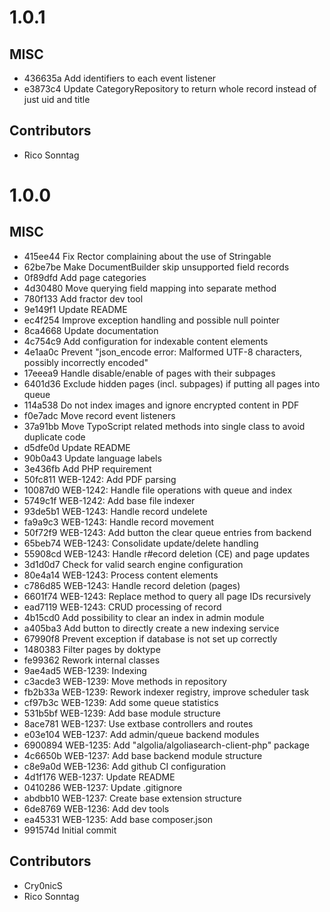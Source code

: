 # 1.0.1

## MISC

- 436635a Add identifiers to each event listener
- e3873c4 Update CategoryRepository to return whole record instead of just uid and title

## Contributors

- Rico Sonntag

# 1.0.0

## MISC

- 415ee44 Fix Rector complaining about the use of Stringable
- 62be7be Make DocumentBuilder skip unsupported field records
- 0f89dfd Add page categories
- 4d30480 Move querying field mapping into separate method
- 780f133 Add fractor dev tool
- 9e149f1 Update README
- ec4f254 Improve exception handling and possible null pointer
- 8ca4668 Update documentation
- 4c754c9 Add configuration for indexable content elements
- 4e1aa0c Prevent "json_encode error: Malformed UTF-8 characters, possibly incorrectly encoded"
- 17eeea9 Handle disable/enable of pages with their subpages
- 6401d36 Exclude hidden pages (incl. subpages) if putting all pages into queue
- 114a538 Do not index images and ignore encrypted content in PDF
- f0e7adc Move record event listeners
- 37a91bb Move TypoScript related methods into single class to avoid duplicate code
- d5dfe0d Update README
- 90b0a43 Update language labels
- 3e436fb Add PHP requirement
- 50fc811 WEB-1242: Add PDF parsing
- 10087d0 WEB-1242: Handle file operations with queue and index
- 5749c1f WEB-1242: Add base file indexer
- 93de5b1 WEB-1243: Handle record undelete
- fa9a9c3 WEB-1243: Handle record movement
- 50f72f9 WEB-1243: Add button the clear queue entries from backend
- 65beb74 WEB-1243: Consolidate update/delete handling
- 55908cd WEB-1243: Handle r#ecord deletion (CE) and page updates
- 3d1d0d7 Check for valid search engine configuration
- 80e4a14 WEB-1243: Process content elements
- c786d85 WEB-1243: Handle record deletion (pages)
- 6601f74 WEB-1243: Replace method to query all page IDs recursively
- ead7119 WEB-1243: CRUD processing of record
- 4b15cd0 Add possibility to clear an index in admin module
- a405ba3 Add button to directly create a new indexing service
- 67990f8 Prevent exception if database is not set up correctly
- 1480383 Filter pages by doktype
- fe99362 Rework internal classes
- 9ae4ad5 WEB-1239: Indexing
- c3acde3 WEB-1239: Move methods in repository
- fb2b33a WEB-1239: Rework indexer registry, improve scheduler task
- cf97b3c WEB-1239: Add some queue statistics
- 531b5bf WEB-1239: Add base module structure
- 8ace781 WEB-1237: Use extbase controllers and routes
- e03e104 WEB-1237: Add admin/queue backend modules
- 6900894 WEB-1235: Add "algolia/algoliasearch-client-php" package
- 4c6650b WEB-1237: Add base backend module structure
- c8e9a0d WEB-1236: Add github CI configuration
- 4d1f176 WEB-1237: Update README
- 0410286 WEB-1237: Update .gitignore
- abdbb10 WEB-1237: Create base extension structure
- 6de8769 WEB-1236: Add dev tools
- ea45331 WEB-1235: Add base composer.json
- 991574d Initial commit

## Contributors

- Cry0nicS
- Rico Sonntag

